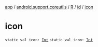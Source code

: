 [app](../../../index.md) / [android.support.coreutils](../../index.md) / [R](../index.md) / [id](index.md) / [icon](./icon.md)

# icon

`static val icon: `[`Int`](https://kotlinlang.org/api/latest/jvm/stdlib/kotlin/-int/index.html)
`static val icon: `[`Int`](https://kotlinlang.org/api/latest/jvm/stdlib/kotlin/-int/index.html)
